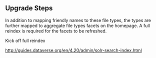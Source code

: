## Upgrade Steps

In addition to mapping friendly names to these file types, the types are further mapped to aggregate file types facets on the homepage. A full reindex is required for the facets to be refreshed.

Kick off full reindex

http://guides.dataverse.org/en/4.20/admin/solr-search-index.html
